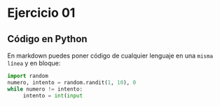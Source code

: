 # Ejercicio 01

## Código en Python

En markdown puedes poner código de cualquier lenguaje en una `misma línea` y en bloque:

```python
import random
numero, intento = random.randit(1, 10), 0
while numero != intento:
     intento = int(input
